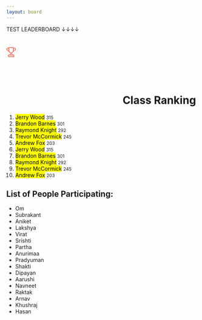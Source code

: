 ```yaml
---
layout: board
---
```


TEST LEADERBOARD ↓↓↓↓
<div class="leaderboard">
   <h1>
      <svg class="ico-cup">
         <use xlink:href="#cup"></use>
      </svg>
      Class Ranking
   </h1>
   <ol>
      <li class="fire">
         <mark>Jerry Wood</mark>
         <small>315</small>
      </li>
      <li class="fire">
         <mark>Brandon Barnes</mark>
         <small>301</small>
      </li>
      <li class="fire">
         <mark>Raymond Knight</mark>
         <small>292</small>
      </li>
      <li>
         <mark>Trevor McCormick</mark>
         <small>245</small>
      </li>
      <li>
         <mark>Andrew Fox</mark>
         <small>203</small>
      </li>
      <li>
         <mark>Jerry Wood</mark>
         <small>315</small>
      </li>
      <li>
         <mark>Brandon Barnes</mark>
         <small>301</small>
      </li>
      <li>
         <mark>Raymond Knight</mark>
         <small>292</small>
      </li>
      <li>
         <mark>Trevor McCormick</mark>
         <small>245</small>
      </li>
      <li>
         <mark>Andrew Fox</mark>
         <small>203</small>
      </li>
   </ol>
</div>
<svg style="display: none;">
   <symbol id="cup" x="0px" y="0px"
      width="25px" height="26px" viewBox="0 0 25 26" enable-background="new 0 0 25 26" xml:space="preserve">
      <path fill="#F26856" d="M21.215,1.428c-0.744,0-1.438,0.213-2.024,0.579V0.865c0-0.478-0.394-0.865-0.88-0.865H6.69
         C6.204,0,5.81,0.387,5.81,0.865v1.142C5.224,1.641,4.53,1.428,3.785,1.428C1.698,1.428,0,3.097,0,5.148
         C0,7.2,1.698,8.869,3.785,8.869h1.453c0.315,0,0.572,0.252,0.572,0.562c0,0.311-0.257,0.563-0.572,0.563
         c-0.486,0-0.88,0.388-0.88,0.865c0,0.478,0.395,0.865,0.88,0.865c0.421,0,0.816-0.111,1.158-0.303
         c0.318,0.865,0.761,1.647,1.318,2.31c0.686,0.814,1.515,1.425,2.433,1.808c-0.04,0.487-0.154,1.349-0.481,2.191
         c-0.591,1.519-1.564,2.257-2.975,2.257H5.238c-0.486,0-0.88,0.388-0.88,0.865v4.283c0,0.478,0.395,0.865,0.88,0.865h14.525
         c0.485,0,0.88-0.388,0.88-0.865v-4.283c0-0.478-0.395-0.865-0.88-0.865h-1.452c-1.411,0-2.385-0.738-2.975-2.257
         c-0.328-0.843-0.441-1.704-0.482-2.191c0.918-0.383,1.748-0.993,2.434-1.808c0.557-0.663,1-1.445,1.318-2.31
         c0.342,0.192,0.736,0.303,1.157,0.303c0.486,0,0.88-0.387,0.88-0.865c0-0.478-0.394-0.865-0.88-0.865
         c-0.315,0-0.572-0.252-0.572-0.563c0-0.31,0.257-0.562,0.572-0.562h1.452C23.303,8.869,25,7.2,25,5.148
         C25,3.097,23.303,1.428,21.215,1.428z M5.238,7.138H3.785c-1.116,0-2.024-0.893-2.024-1.99c0-1.097,0.908-1.99,2.024-1.99
         c1.117,0,2.025,0.893,2.025,1.99v2.06C5.627,7.163,5.435,7.138,5.238,7.138z M18.883,21.717v2.553H6.118v-2.553H18.883
         L18.883,21.717z M13.673,18.301c0.248,0.65,0.566,1.214,0.947,1.686h-4.24c0.381-0.472,0.699-1.035,0.947-1.686
         c0.33-0.865,0.479-1.723,0.545-2.327c0.207,0.021,0.416,0.033,0.627,0.033c0.211,0,0.42-0.013,0.627-0.033
         C13.195,16.578,13.344,17.436,13.673,18.301z M12.5,14.276c-2.856,0-4.93-2.638-4.93-6.273V1.73h9.859v6.273
         C17.43,11.638,15.357,14.276,12.5,14.276z M21.215,7.138h-1.452c-0.197,0-0.39,0.024-0.572,0.07v-2.06
         c0-1.097,0.908-1.99,2.024-1.99c1.117,0,2.025,0.893,2.025,1.99C23.241,6.246,22.333,7.138,21.215,7.138z"/>
   </symbol>
</svg>

## List of People Participating:

- Om
- Subrakant
- Aniket
- Lakshya
- Virat
- Srishti
- Partha
- Anurimaa
- Pradyuman
- Shakti
- Dipayan
- Aarushi
- Navneet
- Raktak
- Arnav
- Khushraj
- Hasan
